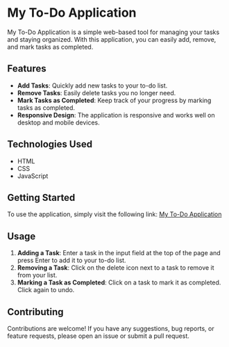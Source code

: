 # My To-Do Application

My To-Do Application is a simple web-based tool for managing your tasks and staying organized. With this application, you can easily add, remove, and mark tasks as completed.

## Features

- **Add Tasks**: Quickly add new tasks to your to-do list.
- **Remove Tasks**: Easily delete tasks you no longer need.
- **Mark Tasks as Completed**: Keep track of your progress by marking tasks as completed.
- **Responsive Design**: The application is responsive and works well on desktop and mobile devices.

## Technologies Used

- HTML
- CSS
- JavaScript

## Getting Started

To use the application, simply visit the following link: [My To-Do Application](https://vishaldubey40.github.io/toDOApplication/)

## Usage

1. **Adding a Task**: Enter a task in the input field at the top of the page and press Enter to add it to your to-do list.
2. **Removing a Task**: Click on the delete icon next to a task to remove it from your list.
3. **Marking a Task as Completed**: Click on a task to mark it as completed. Click again to undo.

## Contributing

Contributions are welcome! If you have any suggestions, bug reports, or feature requests, please open an issue or submit a pull request.




